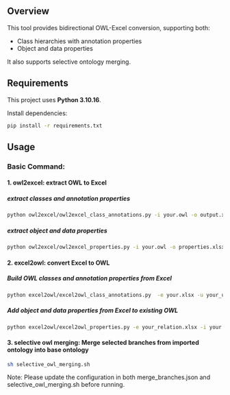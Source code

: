 
## Overview

This tool provides bidirectional OWL-Excel conversion, supporting both:
- Class hierarchies with annotation properties
- Object and data properties

It also supports selective ontology merging. 

## Requirements

This project uses **Python 3.10.16**.

Install dependencies:
```bash
pip install -r requirements.txt
```

## Usage

### Basic Command:

#### 1. owl2excel: extract OWL to Excel

##### extract classes and annotation properties
```bash
python owl2excel/owl2excel_class_annotations.py -i your.owl -o output.xlsx
```

##### extract  object and data properties
```bash
python owl2excel/owl2excel_properties.py -i your.owl -o properties.xlsx

```

#### 2. excel2owl: convert Excel to OWL
##### Build OWL classes and annotation properties from Excel
```bash
python excel2owl/excel2owl_class_annotations.py  -e your.xlsx -u your_uri -o output.owl 
```
##### Add object and data properties from Excel to existing OWL
```bash
python excel2owl/excel2owl_properties.py -e your_relation.xlsx -i your.owl -o new_owl_relations.owl
```

#### 3. selective owl merging: Merge selected branches from imported ontology into base ontology
```bash
sh selective_owl_merging.sh
```

Note: Please update the configuration in both merge_branches.json and selective_owl_merging.sh before running.
